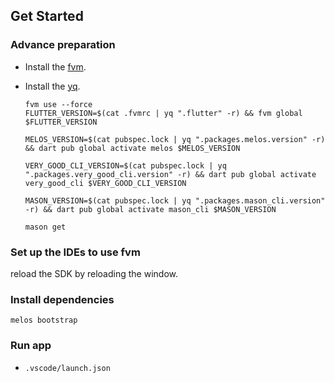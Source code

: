 ## Get Started

### Advance preparation

- Install the [fvm].
- Install the [yq].
  
  ```shell
  fvm use --force
  FLUTTER_VERSION=$(cat .fvmrc | yq ".flutter" -r) && fvm global $FLUTTER_VERSION
  ```

  ```shell
  MELOS_VERSION=$(cat pubspec.lock | yq ".packages.melos.version" -r) && dart pub global activate melos $MELOS_VERSION
  ```

  ```shell
  VERY_GOOD_CLI_VERSION=$(cat pubspec.lock | yq ".packages.very_good_cli.version" -r) && dart pub global activate very_good_cli $VERY_GOOD_CLI_VERSION
  ```

  ```shell
  MASON_VERSION=$(cat pubspec.lock | yq ".packages.mason_cli.version" -r) && dart pub global activate mason_cli $MASON_VERSION
  ```

  ```shell
  mason get
  ```

### Set up the IDEs to use fvm

reload the SDK by reloading the window.

### Install dependencies

```shell
melos bootstrap
```

### Run app

- `.vscode/launch.json`

<!-- 
## Flutter app (path: apps/app)

### Flavor App ID
- dev: jp.co.{OrganizationName}.{AppName}.dev
- stg: jp.co.{OrganizationName}.{AppName}.stg
- prod: jp.co.{OrganizationName}.{AppName}

Change App ID
build.gradle (apps/app/android/app)
```bash
namespace "jp.co.{OrganizationName}.{AppName}"
```
project.pbxproj
```bash
PRODUCT_BUNDLE_IDENTIFIER = "jp.co.{OrganizationName}.{AppName}"
```

### FlutterFire Configure
- requirement new Firebase service project (dev/stg/prod)
- command in apps/app\

```bash
firebase projects:list

# Dev
flutterfire configure --yes \
--project {Dev Project ID} \
--out lib/core/env/firebase_options_dev.dart \
--platforms android,ios,web \
--android-package-name jp.co.{OrganizationName}.{AppName}.dev \
--ios-bundle-id jp.co.{OrganizationName}.{AppName}.dev

mkdir ios/dev
mv ios/firebase_app_id_file.json ios/dev
mv ios/Runner/GoogleService-Info.plist ios/dev
mv android/app/google-services.json android/app/src/dev

# Stg
flutterfire configure --yes \
--project {Stg Project ID} \
--out lib/core/env/firebase_options_stg.dart \
--platforms android,ios,web \
--android-package-name jp.co.{OrganizationName}.{AppName}.stg \
--ios-bundle-id jp.co.{OrganizationName}.{AppName}.stg

# Prod
flutterfire configure --yes \
--project {Prod Project ID} \
--out lib/core/env/firebase_options_prod.dart \
--platforms android,ios,web \
--android-package-name jp.co.{OrganizationName}.{AppName} \
--ios-bundle-id jp.co.{OrganizationName}.{AppName}
``` -->

<!-- Links -->

[fvm]: https://fvm.app/

[yq]: https://github.com/mikefarah/yq
